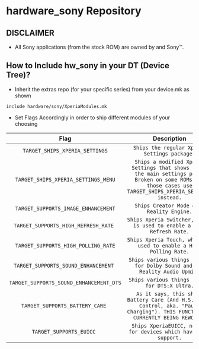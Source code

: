 # hardware_sony Repository

## DISCLAIMER
- All Sony applications (from the stock ROM) are owned by and Sony™.

## How to Include hw_sony in your DT (Device Tree)?
- Inherit the extras repo (for your specific series) from your device.mk as shown
```
include hardware/sony/XperiaModules.mk
```

- Set Flags Accordingly in order to ship different modules of your choosing

|Flag|Description|
|:-:|:-:|
|`TARGET_SHIPS_XPERIA_SETTINGS`|`Ships the regular Xperia Settings package.`|
|`TARGET_SHIPS_XPERIA_SETTINGS_MENU`|`Ships a modified Xperia Settings that shows up on the main settings page. Broken on some ROMs, in those cases use TARGET_SHIPS_XPERIA_SETTINGS instead.`|
|`TARGET_SUPPORTS_IMAGE_ENHANCEMENT`|`Ships Creator Mode & X-Reality Engine.`|
|`TARGET_SUPPORTS_HIGH_REFRESH_RATE `|`Ships Xperia Switcher, which is used to enable a High Refresh Rate.`|
|`TARGET_SUPPORTS_HIGH_POLLING_RATE`|`Ships Xperia Touch, which is used to enable a High Polling Rate.`|
|`TARGET_SUPPORTS_SOUND_ENHANCEMENT `|`Ships various things needed for Dolby Sound and 360 Reality Audio Upmix.`|
|`TARGET_SUPPORTS_SOUND_ENHANCEMENT_DTS `|`Ships various things needed for DTS:X Ultra.`|
|`TARGET_SUPPORTS_BATTERY_CARE `|`As it says, this ships Battery Care (And H.S. Power Control, aka. "Pause Charging"). THIS FUNCTION IS CURRENTLY BEING REWORKED`|
|`TARGET_SUPPORTS_EUICC `|`Ships XperiaEUICC, needed for devices which have eSIM support.`|